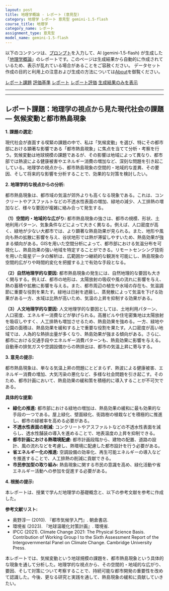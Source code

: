 ```yaml
---
layout: post
title: 地理学概論 - レポート (意見型)
category: 地理学 レポート 意見型 gemini-1.5-flash
course_title: 地理学
category_name: レポート
assignment_type: 意見型
model_name: gemini-1.5-flash
---
```


以下のコンテンツは、[プロンプト](https://github.com/takedatoshiyuki/synthetic_assignments/tree/main/generated/地理学/gemini-1.5-flash/prompt_レポート-意見型.md)を入力して、AI (gemini-1.5-flash) が生成した「[地理学概論](/contents/地理学/)」のレポートです。このページは生成結果から自動的に作成されているため、表示が乱れている場合があることをご容赦ください。
データセット作成の目的と利用上の注意および生成の方法については[About](/About)を御覧ください。

[レポート課題](../レポート課題-意見型)
[評価基準](../評価基準-意見型)
[レポート](../レポート-意見型)
[レポート評価](../レポート評価-意見型)
[生成結果のみを表示](https://github.com/takedatoshiyuki/synthetic_assignments/tree/main/generated/地理学/gemini-1.5-flash/レポート-意見型.md)
  

***
***
  
## レポート課題：地理学の視点から見た現代社会の課題 ― 気候変動と都市熱島現象

**1. 課題の選定:**

現代社会が直面する喫緊の課題の中で、私は「気候変動」を選び、特にその都市部における顕著な影響である「都市熱島現象」に焦点を当てて分析・考察を行う。気候変動は地球規模の課題であるが、その影響は地域によって異なり、都市部では熱波による健康被害やエネルギー消費の増加など、深刻な問題を引き起こしている。地理学の視点から、都市熱島現象の空間的・地域的な差異、その要因、そして将来的な影響を分析することで、効果的な対策を検討したい。


**2. 地理学的な視点からの分析:**

都市熱島現象は、都市域の気温が郊外よりも高くなる現象である。これは、コンクリートやアスファルトなどの不透水性表面の増加、緑地の減少、人工排熱の増加など、様々な要因が複雑に絡み合って発生する。

**（1）空間的・地域的な広がり:** 都市熱島現象の強さは、都市の規模、形状、土地利用パターン、気象条件などによって大きく異なる。例えば、人口密度が高く、緑地が少ない大都市では、より顕著な熱島効果が見られる。また、地形や風向も熱の拡散に影響を与え、谷状地形では熱が滞留しやすいため、熱島効果が強まる傾向がある。GISを用いた空間分析によって、都市部における気温分布を可視化し、熱島効果の強い地域を特定することができる。リモートセンシング技術を用いた衛星データの解析は、広範囲かつ継続的な観測を可能にし、熱島現象の空間的広がりや時間的変化を把握する上で有効な手段となる。

**（2）自然地理学的な要因:** 都市熱島現象の発生には、自然地理的な要因も大きく関与する。例えば、都市の地形は、太陽放射の吸収や風の流れに影響を与え、熱の蓄積や拡散に影響を与える。また、都市周辺の植生や水域の存在も、気温調節に重要な役割を果たす。緑地は日射を遮蔽し、蒸発散によって気温を下げる効果がある一方、水域は比熱が高いため、気温の上昇を抑制する効果がある。

**（3）人文地理学的な要因:** 人文地理学的な要因としては、土地利用パターン、人口密度、エネルギー消費などが挙げられる。高層ビルや住宅密集地は太陽放射を吸収しやすく、人工排熱も増加させるため、熱島効果を強める。一方、緑地や公園の面積は、熱島効果を緩和する上で重要な役割を果たす。人口密度が高い地域では、人為的な熱排出量が多くなり、熱島効果が強まる傾向がある。さらに、都市における交通手段やエネルギー消費パターンも、熱島効果に影響を与える。自動車の排気ガスや空調設備からの熱排出は、都市の気温上昇に寄与する。

**3. 意見の提示:**

都市熱島現象は、単なる気温上昇の問題にとどまらず、熱波による健康被害、エネルギー消費の増加、大気汚染の悪化など、多様な社会問題を引き起こす。そのため、都市計画において、熱島効果の緩和策を積極的に導入することが不可欠である。

**具体的な提案:**

* **緑化の推進:** 都市部における緑地の増加は、熱島効果の緩和に最も効果的な手段の一つである。屋上緑化、壁面緑化、街路樹の植栽などを積極的に推進し、都市の緑被率を高める必要がある。
* **不透水性表面の削減:** コンクリートやアスファルトなどの不透水性表面を減らし、透水性舗装の導入を進めることで、地表温度の上昇を抑制できる。
* **都市計画における熱環境配慮:** 都市計画段階から、建物の配置、道路の設計、風の流れなどを考慮し、熱環境に配慮した都市設計を行う必要がある。
* **省エネルギー化の推進:** 空調設備の効率化、再生可能エネルギーの導入などを推進することで、人工排熱の削減に貢献できる。
* **市民参加型の取り組み:** 熱島現象に関する市民の意識を高め、緑化活動や省エネルギー活動への参加を促進する必要がある。


**4. 根拠の提示:**

本レポートは、授業で学んだ地理学の基礎概念と、以下の参考文献を参考に作成した。


**参考文献リスト:**

* 奥野淳一 (2010). 『都市気候学入門』. 朝倉書店.
* 環境省 (2023). 『地球温暖化対策計画』. 環境省.
* IPCC (2021). Climate Change 2021: The Physical Science Basis. Contribution of Working Group I to the Sixth Assessment Report of the Intergovernmental Panel on Climate Change. Cambridge University Press.


本レポートでは、気候変動という地球規模の課題を、都市熱島現象という具体的な現象を通して分析した。地理学的な視点から、その空間的・地域的な広がり、要因、そして対策について考察することで、持続可能な都市開発の重要性を改めて認識した。今後、更なる研究と実践を通して、熱島現象の緩和に貢献していきたい。
